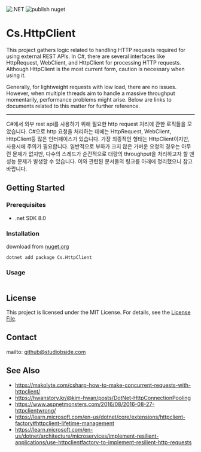 ![.NET](https://github.com/StudioBside/Cs.Logging/actions/workflows/dotnet.yml/badge.svg) ![publish nuget](https://github.com/StudioBside/StarServerEngine/actions/workflows/publish-nuget.yml/badge.svg)

# Cs.HttpClient

This project gathers logic related to handling HTTP requests required for using external REST APIs. In C#, there are several interfaces like HttpRequest, WebClient, and HttpClient for processing HTTP requests. Although HttpClient is the most current form, caution is necessary when using it.

Generally, for lightweight requests with low load, there are no issues. However, when multiple threads aim to handle a massive throughput momentarily, performance problems might arise. Below are links to documents related to this matter for further reference.
 
---

C#에서 외부 rest api를 사용하기 위해 필요한 http request 처리에 관한 로직들을 모았습니다. 
C#으로 http 요청을 처리하는 데에는 HttpRequest, WebClient, HttpClient등 많은 인터페이스가 있습니다. 가장 최종적인 형태는 HttpClient이지만, 사용시에 주의가 필요합니다. 
일반적으로 부하가 크지 않은 가벼운 요청의 경우는 아무런 문제가 없지만, 다수의 스레드가 순간적으로 대량의 throughput을 처리하고자 할 땐 성능 문제가 발생할 수 있습니다. 이와 관련된 문서들의 링크를 아래에 정리했으니 참고 바랍니다.

## Getting Started

### Prerequisites

- .net SDK 8.0

### Installation

download from [nuget.org](https://www.nuget.org/packages/Cs.HttpClient/)

```
dotnet add package Cs.HttpClient
```

### Usage
```csharp

```

## License

This project is licensed under the MIT License. For details, see the [License File](../../LICENSE).

## Contact

mailto: github@studiobside.com

## See Also

* https://makolyte.com/csharp-how-to-make-concurrent-requests-with-httpclient/
* https://hwanstory.kr/@kim-hwan/posts/DotNet-HttpConnectionPooling
* https://www.aspnetmonsters.com/2016/08/2016-08-27-httpclientwrong/
* https://learn.microsoft.com/en-us/dotnet/core/extensions/httpclient-factory#httpclient-lifetime-management
* https://learn.microsoft.com/en-us/dotnet/architecture/microservices/implement-resilient-applications/use-httpclientfactory-to-implement-resilient-http-requests
